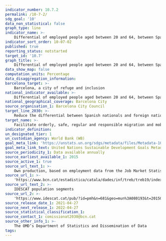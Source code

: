 ```yaml
---
indicator_number: 10.7.2
permalink: /10-7-2/
sdg_goal: '10'
data_non_statistical: false
graph_type: line
indicator_name: >-
    Differential of employed people aged between 20 and 64, between Spanish nationals and foreign nationals
indicator_sort_order: 10-07-02
published: true
reporting_status: notstarted
target_id: '10.7'
graph_title: >-
    Differential of employed people aged between 20 and 64, between Spanish nationals and foreign nationals
data_show_map: false
computation_units: Percentage
data_disaggregation_information: 
barcelona_target: >-
    Barcelona, a city of refuge and inclusion
national_indicator_available: >-
    Differential of employed people aged between 20 and 64, between Spanish nationals and foreign nationals
national_geographical_coverage: Barcelona City
source_organisation_1: Barcelona City Council
target_line_2030: >-
    Reduce the differential between Spanish nationals and foreign nationals for the lack of access to the formal job market. Target value 2030: To be determined 
target_name: >-
    Facilitate orderly, safe, regular and responsible migration and mobility, including through the implementation of planned and well-managed migration policies
indicator_definition:
un_designated_tier: 1
un_custodian_agency: World Bank (WB)
goal_meta_link: 'https://unstats.un.org/sdgs/metadata/files/Metadata-10-07-02.pdf'
goal_meta_link_text: United Nations Sustainable Development Goals Metadata (pdf 894kB)
source_periodicity_1: Data available annually
source_earliest_available_1: 2015
source_active_1: true
source_url_text_1: >-
    Own production, based on employment data from the Job Market Statistics Report 
source_url_1: >-
    'https://www.bcn.cat/estadistica/catala/dades/inf/treb/treb19/index.htm'
source_url_text_2: >-
    IDESCAT population segments
source_url_2: >-
    'https://www.idescat.cat/pub/?id=pmh&n=681&geo=mun%3A080193&t=201500'
source_release_date_1: 2021-04-27
source_next_release_1: 2022-04-27
source_statistical_classification_1: 
source_contact_1: comissionat2030@bcn.cat
source_other_info_1: >-
    The OMD’s Department of Statistics and Dissemination of Data
tags:
---
```


